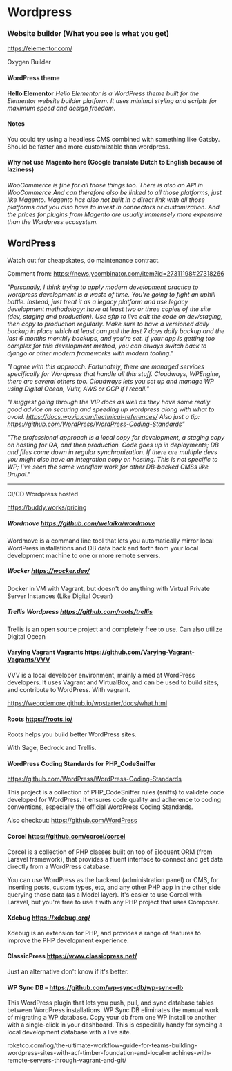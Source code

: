 # Wordpress

### Website builder (What you see is what you get)

https://elementor.com/

Oxygen Builder
#### WordPress theme

**Hello Elementor**
 *Hello Elementor is a WordPress theme built for the Elementor website builder platform. It uses minimal styling and scripts for maximum speed and design freedom.*


#### Notes

You could try using a headless CMS combined with something like Gatsby.
Should be faster and more customizable than wordpress.


#### Why not use Magento here (Google translate Dutch to English because of laziness)

*WooCommerce is fine for all those things too. There is also an API in WooCommerce
And can therefore also be linked to all those platforms, just like Magento.
Magento has also not built in a direct link with all those platforms and you also have to invest in connectors or customization.
And the prices for plugins from Magento are usually immensely more expensive than the Wordpress ecosystem.*

## WordPress

Watch out for cheapskates, do maintenance contract.

Comment from: https://news.ycombinator.com/item?id=27311198#27318266

*"Personally, I think trying to apply modern development practice to wordpress development is a waste of time. You're going to fight an uphill battle. Instead, just treat it as a legacy platform and use legacy development methodology: have at least two or three copies of the site (dev, staging and production). Use sftp to live edit the code on dev/staging, then copy to production regularly. Make sure to have a versioned daily backup in place which at least can pull the last 7 days daily backup and the last 6 months monthly backups, and you're set. If your app is getting too complex for this development method, you can always switch back to django or other modern frameworks with modern tooling."*

*"I agree with this approach. Fortunately, there are managed services specifically for Wordpress that handle all this stuff. Cloudways, WPEngine, there are several others too. Cloudways lets you set up and manage WP using Digital Ocean, Vultr, AWS or GCP if I recall."*

*"I suggest going through the VIP docs as well as they have some really good advice on securing and speeding up wordpress along with what to avoid. https://docs.wpvip.com/technical-references/ Also just a tip: https://github.com/WordPress/WordPress-Coding-Standards"*

*"The professional approach is a local copy for development, a staging copy on hosting for QA, and then production. Code goes up in deployments; DB and files come down in regular synchronization. If there are multiple devs you might also have an integration copy on hosting. This is not specific to WP; I’ve seen the same workflow work for other DB-backed CMSs like Drupal."*

----

CI/CD Wordpress hosted

https://buddy.works/pricing
##### Wordmove https://github.com/welaika/wordmove

Wordmove is a command line tool that lets you automatically mirror local WordPress installations and DB data back and forth from your local development machine to one or more remote servers.


##### Wocker https://wocker.dev/

Docker in VM with Vagrant, but doesn't do anything with Virtual Private Server Instances (Like Digital Ocean)

##### Trellis Wordpress https://github.com/roots/trellis

Trellis is an open source project and completely free to use.
Can also utilize Digital Ocean

#### Varying Vagrant Vagrants https://github.com/Varying-Vagrant-Vagrants/VVV

VVV is a local developer environment, mainly aimed at WordPress developers. It uses Vagrant and VirtualBox, and can be used to build sites, and contribute to WordPress. With vagrant.

https://wecodemore.github.io/wpstarter/docs/what.html

####  Roots https://roots.io/

Roots helps you build better WordPress sites.

With Sage, Bedrock and Trellis.


#### WordPress Coding Standards for PHP_CodeSniffer 
https://github.com/WordPress/WordPress-Coding-Standards


This project is a collection of PHP_CodeSniffer rules (sniffs) to validate code developed for WordPress. It ensures code quality and adherence to coding conventions, especially the official WordPress Coding Standards.

Also checkout: https://github.com/WordPress

#### Corcel https://github.com/corcel/corcel

Corcel is a collection of PHP classes built on top of Eloquent ORM (from Laravel framework), that provides a fluent interface to connect and get data directly from a WordPress database.

You can use WordPress as the backend (administration panel) or CMS, for inserting posts, custom types, etc, and any other PHP app in the other side querying those data (as a Model layer). It's easier to use Corcel with Laravel, but you're free to use it with any PHP project that uses Composer.

#### Xdebug https://xdebug.org/
Xdebug is an extension for PHP, and provides a range of features to improve the PHP development experience.

#### ClassicPress https://www.classicpress.net/

Just an alternative don't know if it's better.

#### WP Sync DB – https://github.com/wp-sync-db/wp-sync-db
This WordPress plugin that lets you push, pull, and sync database tables between WordPress installations. WP Sync DB eliminates the manual work of migrating a WP database. Copy your db from one WP install to another with a single-click in your dashboard. This is especially handy for syncing a local development database with a live site.

roketco.com/log/the-ultimate-workflow-guide-for-teams-building-wordpress-sites-with-acf-timber-foundation-and-local-machines-with-remote-servers-through-vagrant-and-git/